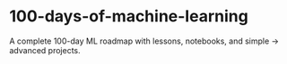 # 100-days-of-machine-learning
A complete 100-day ML roadmap with lessons, notebooks, and simple → advanced projects.

